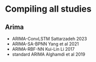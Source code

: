 # Compiling all studies

## Arima
- ARIMA-ConvLSTM Sattarzadeh 2023
- ARIMA-SA-BPNN Yang et al 2021
- ARIMA-RBF-NN Kui-Lin Li 2017
- standard ARIMA Alghamdi et al 2019